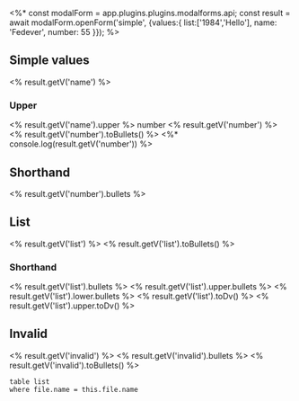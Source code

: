 <%* 
const modalForm = app.plugins.plugins.modalforms.api;
const result = await modalForm.openForm('simple', {values:{
	list:['1984','Hello'],
	name: 'Fedever',
	number: 55
	}});
%>

## Simple values
<% result.getV('name') %>
### Upper
<% result.getV('name').upper %>
number
<% result.getV('number') %>
<% result.getV('number').toBullets() %>
<%* console.log(result.getV('number')) %>
## Shorthand
<% result.getV('number').bullets %>
## List
<% result.getV('list') %>
<% result.getV('list').toBullets() %>
### Shorthand
<% result.getV('list').bullets %>
<% result.getV('list').upper.bullets %>
<% result.getV('list').lower.bullets %>
<% result.getV('list').toDv() %>
<% result.getV('list').upper.toDv() %>
## Invalid
<% result.getV('invalid') %>
<% result.getV('invalid').bullets %>
<% result.getV('invalid').toBullets() %>

```dataview
table list
where file.name = this.file.name
```